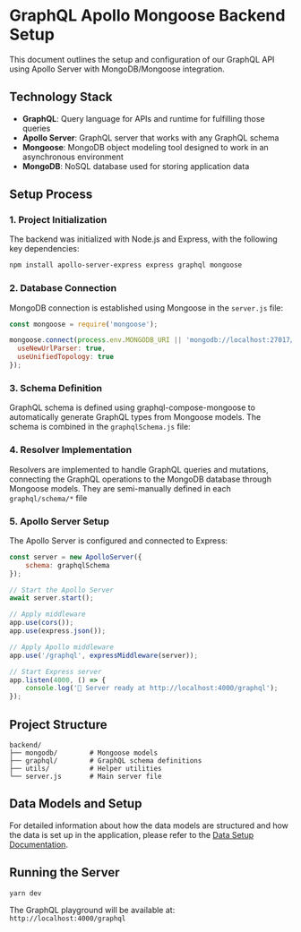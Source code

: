 # GraphQL Apollo Mongoose Backend Setup

This document outlines the setup and configuration of our GraphQL API using Apollo Server with MongoDB/Mongoose integration.

## Technology Stack

- **GraphQL**: Query language for APIs and runtime for fulfilling those queries
- **Apollo Server**: GraphQL server that works with any GraphQL schema
- **Mongoose**: MongoDB object modeling tool designed to work in an asynchronous environment
- **MongoDB**: NoSQL database used for storing application data

## Setup Process

### 1. Project Initialization

The backend was initialized with Node.js and Express, with the following key dependencies:

```bash
npm install apollo-server-express express graphql mongoose
```

### 2. Database Connection

MongoDB connection is established using Mongoose in the `server.js` file:

```javascript
const mongoose = require('mongoose');

mongoose.connect(process.env.MONGODB_URI || 'mongodb://localhost:27017/your_database', {
  useNewUrlParser: true,
  useUnifiedTopology: true
});
```

### 3. Schema Definition

GraphQL schema is defined using graphql-compose-mongoose to automatically generate GraphQL types from Mongoose models. The schema is combined in the `graphqlSchema.js` file:

### 4. Resolver Implementation

Resolvers are implemented to handle GraphQL queries and mutations, connecting the GraphQL operations to the MongoDB database through Mongoose models. They are semi-manually defined in each `graphql/schema/*` file

### 5. Apollo Server Setup

The Apollo Server is configured and connected to Express:

```javascript
const server = new ApolloServer({
    schema: graphqlSchema
});

// Start the Apollo Server
await server.start();

// Apply middleware
app.use(cors());
app.use(express.json());

// Apply Apollo middleware
app.use('/graphql', expressMiddleware(server));

// Start Express server
app.listen(4000, () => {
    console.log('🚀 Server ready at http://localhost:4000/graphql');
});
```

## Project Structure

```
backend/
├── mongodb/        # Mongoose models
├── graphql/        # GraphQL schema definitions
├── utils/          # Helper utilities
└── server.js       # Main server file
```

## Data Models and Setup

For detailed information about how the data models are structured and how the data is set up in the application, please refer to the [Data Setup Documentation](./docs/data-setup.md).

## Running the Server

```bash
yarn dev
```

The GraphQL playground will be available at: `http://localhost:4000/graphql`
